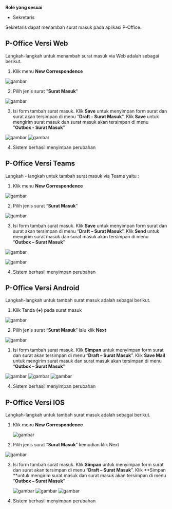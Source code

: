 **Role yang sesuai**

- Sekretaris

Sekretaris dapat menambah surat masuk pada aplikasi P-Office. 

## **P-Office Versi Web**

Langkah-langkah untuk menambah surat masuk via Web adalah sebagai berikut.

1.	Klik menu **New Correspondence**

![gambar](SuratMasuk/SM_Web/SM02.png)

2.	Pilih jenis surat "**Surat Masuk**"

![gambar](SuratMasuk/SM_Web/SM03.png)

3.	Isi form tambah surat masuk. Klik **Save** untuk menyimpan form surat dan surat akan tersimpan di menu "**Draft - Surat Masuk**". Klik **Save** untuk mengirim surat masuk dan surat masuk akan tersimpan di menu "**Outbox - Surat Masuk**"

![gambar](SuratMasuk/SM_Web/SM04.png)
![gambar](SuratMasuk/SM_Web/SM05.png)

4.  Sistem berhasil menyimpan perubahan


## **P-Office Versi Teams**

Langkah - langkah untuk tambah surat masuk via Teams yaitu :

1.	Klik menu **New Correspondence**

![gambar](SuratMasuk/SM_Teams/SM02.png)

2.	Pilih jenis surat “**Surat Masuk**”

![gambar](SuratMasuk/SM_Teams/SM03.png)

3.	Isi form tambah surat masuk. Klik **Save** untuk menyimpan form surat dan surat akan tersimpan di menu “**Draft – Surat Masuk**”. Klik **Send** untuk mengirim surat masuk dan surat masuk akan tersimpan di menu “**Outbox – Surat Masuk**”

![gambar](SuratMasuk/SM_Teams/SM04.png)

![gambar](SuratMasuk/SM_Teams/SM05.png)

4.  Sistem berhasil menyimpan perubahan


## **P-Office Versi Android**

Langkah-langkah untuk tambah surat masuk adalah sebagai berikut.

1. Klik Tanda **(+)** pada surat masuk

![gambar](SuratMasuk/SM_Android/DSM/A01.jpg)


2. Pilih jenis surat “**Surat Masuk**” lalu klik **Next**

![gambar](SuratMasuk/SM_Android/TSM/A02.jpg)

1. Isi form tambah surat masuk. Klik **Simpan** untuk menyimpan form surat dan surat akan tersimpan di menu “**Draft – Surat Masuk**”. Klik **Save Mail** untuk mengirim surat masuk dan surat masuk akan tersimpan di menu “**Outbox – Surat Masuk**”
   
![gambar](SuratMasuk/SM_Android/TSM/A03.jpg) ![gambar](SuratMasuk/SM_Android/TSM/A04.jpg) ![gambar](SuratMasuk/SM_Android/TSM/A05.jpg)

4. Sistem berhasil menyimpan perubahan

## **P-Office Versi IOS**

Langkah-langkah untuk tambah surat masuk adalah sebagai berikut.


1. Klik menu **New Correspondence**
   
   ![gambar](SuratMasuk/SM_IOS/SM-2.png)

2. Pilih jenis surat “**Surat Masuk**” kemudian klik Next

![gambar](SuratMasuk/SM_IOS/SM-3.png)

3. Isi form tambah surat masuk. Klik **Simpan** untuk menyimpan form surat dan surat akan tersimpan di menu “**Draft – Surat Masuk**”. Klik **Simpan **untuk mengirim surat masuk dan surat masuk akan tersimpan di menu “**Outbox – Surat Masuk**”
   
   ![gambar](SuratMasuk/SM_IOS/SM-4.png) ![gambar](SuratMasuk/SM_IOS/SM-5.png) ![gambar](SuratMasuk/SM_IOS/SM-6.png)

4. Sistem berhasil menyimpan perubahan
